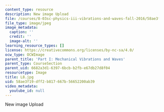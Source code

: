 ```yaml
---
content_type: resource
description: New image Upload
file: /courses/8-03sc-physics-iii-vibrations-and-waves-fall-2016/58ae3f19dff2b817667b56652200ab39_L8.jpg
file_type: image/jpeg
image_metadata:
  caption: ''
  credit: ''
  image-alt: ''
learning_resource_types: []
license: https://creativecommons.org/licenses/by-nc-sa/4.0/
ocw_type: OCWImage
parent_title: 'Part I: Mechanical Vibrations and Waves'
parent_type: CourseSection
parent_uid: 6682a3d1-6397-6bcb-b2fb-e67db27d8f04
resourcetype: Image
title: L8.jpg
uid: 58ae3f19-dff2-b817-667b-56652200ab39
video_metadata:
  youtube_id: null
---
```

New image Upload